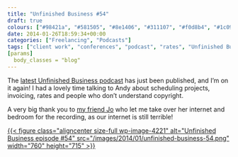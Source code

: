 ```yaml
---
title: "Unfinished Business #54"
draft: true
colours: ["#98421a", "#581505", "#8e1406", "#311107", "#f0d8b4", "#1c0903", "#d5c9bf"]
date: 2014-01-26T18:59:34+00:00
categories: ["Freelancing", "Podcasts"]
tags: ["client work", "conferences", "podcast", "rates", "Unfinished Business"]
[params]
  body_classes = "blog"
---
```


The [latest Unfinished Business podcast](http://unfinished.bz/54) has just been published, and I’m on it again! I had a lovely time talking to Andy about scheduling projects, invoicing, rates and people who don’t understand copyright.

A very big thank you to [my friend Jo](http://twitter.com/Jo_annaP) who let me take over her internet and bedroom for the recording, as our internet is still terrible!

[{{< figure class="aligncenter size-full wp-image-4221" alt="Unfinished Business episode #54" src="/images/2014/01/unfinished-business-54.png" width="760" height="715" >}}](http://unfinished.bz/54)


